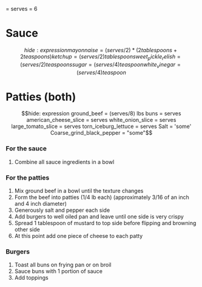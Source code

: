= serves = 6
# Sauce
```math
hide: expression
mayonnaise = (serves/2) * (2 tablespoons + 2 teaspoons)
ketchup = (serves / 2) tablespoon
sweet_pickle_relish = (serves / 2) teaspoons 
sugar = (serves / 4) teaspoon
white_vinegar = (serves / 4) teaspoon
```

# Patties (both)
```math
hide: expression
ground_beef = (serves/8) lbs
buns = serves
american_cheese_slice = serves
white_onion_slice = serves
large_tomato_slice = serves
torn_iceburg_lettuce = serves
Salt = 'some'
Coarse_grind_black_pepper = "some"
```

### For the sauce
1. Combine all sauce ingredients in a bowl

### For the patties
1. Mix ground beef in a bowl until the texture changes
2. Form the beef into patties (1/4 lb each) (approximately 3/16 of an inch and 4 inch diameter)
3. Generously salt and pepper each side
4. Add burgers to well oiled pan and leave until one side is very crispy
5. Spread 1 tablespoon of mustard to top side before flipping and browning other side
6. At this point add one piece of cheese to each patty

### Burgers
1. Toast all buns on frying pan or on broil
2. Sauce buns with 1 portion of sauce
3. Add toppings
